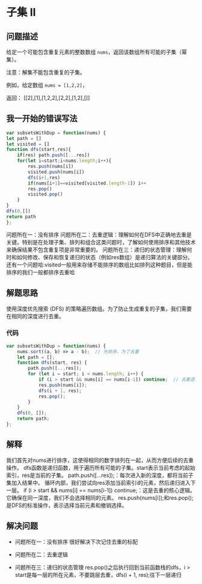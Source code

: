 # 子集 II

## 问题描述

给定一个可能包含重复元素的整数数组 `nums`，返回该数组所有可能的子集（幂集）。

注意：解集不能包含重复的子集。

例如，给定数组 `nums = [1,2,2]`，

返回：
[[2],[1],[1,2,2],[2,2],[1,2],[]]

## 我一开始的错误写法
```javaScript
var subsetsWithDup = function(nums) {
let path = []
let visited = []
function dfs(start,res){
    if(res) path.push([...res])
    for(let i=start;i<nums.length;i++){
        res.push(nums[i])
        visited.push(nums[i])
        dfs(i+1,res)
        if(nums[i+1]==visited[visited.length-1]) i++
        res.pop()
        visited.pop()
    }
}
dfs(0,[])
return path
};
```
问题所在一：没有排序
问题所在二：去重逻辑：理解如何在DFS中正确地去重是关键。特别是在处理子集、排列和组合这类问题时，了解如何使用排序和其他技术来确保结果不包含重复项是非常重要的。
问题所在三：递归的状态管理：理解何时和如何修改、保存和恢复递归的状态（例如res数组）是递归算法的关键部分。
还有一个问题哈:visited一般用来存储不能排序的数组比如排列这种题目，但是能排序的我们一般都排序去重哈

## 解题思路

使用深度优先搜索 (DFS) 的策略遍历数组。为了防止生成重复的子集，我们需要在相同的深度进行去重。

### 代码

```javascript
var subsetsWithDup = function(nums) {
    nums.sort((a, b) => a - b);  // 先排序，为了去重
    let path = [];
    function dfs(start, res) {
        path.push([...res]);
        for (let i = start; i < nums.length; i++) {
            if (i > start && nums[i] == nums[i-1]) continue;  // 去重逻辑
            res.push(nums[i]);
            dfs(i + 1, res);
            res.pop();
        }
    }
    dfs(0, []);
    return path;
};
```
## 解释
我们首先对nums进行排序，这使得相同的数字排列在一起，从而方便后续的去重操作。
dfs函数是递归函数，用于遍历所有可能的子集。start表示当前考虑的起始索引，res是当前的子集。
path.push([...res]);：每次进入新的深度，都将当前子集加入结果中。
循环内部，我们尝试向res添加当前索引i的元素，然后递归进入下一层。
if (i > start && nums[i] == nums[i-1]) continue;：这是去重的核心逻辑。它确保在同一深度，我们不会选择相同的元素。
res.push(nums[i]);和res.pop();是DFS的标准操作，表示选择当前元素和撤销选择。

## 解决问题
- 问题所在一：没有排序
很好解决下次记住去重的标配
- 问题所在二：去重逻辑

- 问题所在三：递归的状态管理
res.pop()之后执行回到当前函数栈的dfs，i > start是每一层的所在元素，不要跳层去重，dfs(i + 1, res);往下一层递归

